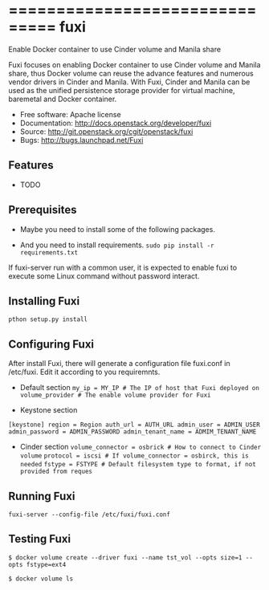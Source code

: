 ===============================
fuxi
===============================

Enable Docker container to use Cinder volume and Manila share

Fuxi focuses on enabling Docker container to use Cinder volume and Manila
share, thus Docker volume can reuse the advance features and numerous vendor
drivers in Cinder and Manila. With Fuxi, Cinder and Manila can be used as
the unified persistence storage provider for virtual machine, baremetal
and Docker container.

* Free software: Apache license
* Documentation: http://docs.openstack.org/developer/fuxi
* Source: http://git.openstack.org/cgit/openstack/fuxi
* Bugs: http://bugs.launchpad.net/Fuxi

Features
--------

* TODO

Prerequisites
--------

* Maybe you need to install some of the following packages.

* And you need to install requirements.
`sudo pip install -r requirements.txt`

If fuxi-server run with a common user, it is expected to enable fuxi to execute some Linux command without password interact.

Installing Fuxi
--------

`pthon setup.py install`

Configuring Fuxi
--------

After install Fuxi, there will generate a configuration file fuxi.conf in /etc/fuxi. Edit it according to you requiremnts.

* Default section
`
my_ip = MY_IP # The IP of host that Fuxi deployed on
volume_provider # The enable volume provider for Fuxi
`

* Keystone section

`
[keystone]
region = Region
auth_url = AUTH_URL
admin_user = ADMIN_USER
admin_password = ADMIN_PASSWORD
admin_tenant_name = ADMIM_TENANT_NAME
`

* Cinder section
`volume_connector = osbrick # How to connect to Cinder volume`
`protocol = iscsi # If volume_connector = osbirck, this is needed`
`fstype = FSTYPE # Default filesystem type to format, if not provided from reques`

Running Fuxi
--------

`fuxi-server --config-file /etc/fuxi/fuxi.conf`

Testing Fuxi
--------

`$ docker volume create --driver fuxi --name tst_vol --opts size=1 --opts fstype=ext4`

`$ docker volume ls`
